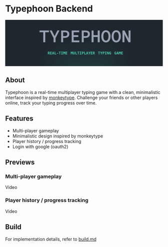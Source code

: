 # Typephoon Backend
![homepage](./doc/pics/homepage.png)

## About
Typephoon is a real-time multiplayer typing game with a clean, 
minimalistic interface inspired by [monkeytype](https://monkeytype.com/). 
Challenge your friends or other players online, track your typing progress over time.

## Features
- Multi-player gameplay
- Minimalistic design inspired by monkeytype
- Player history / progress tracking
- Login with google (oauth2)

## Previews
### Multi-player gameplay
Video

### Player history / progress tracking
Video

## Build
For implementation details, refer to [build.md](./doc/build.md)

